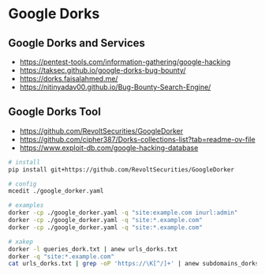 # Google Dorks

## Google Dorks and Services

- https://pentest-tools.com/information-gathering/google-hacking
- https://taksec.github.io/google-dorks-bug-bounty/
- https://dorks.faisalahmed.me/
- https://nitinyadav00.github.io/Bug-Bounty-Search-Engine/

## Google Dorks Tool

- https://github.com/RevoltSecurities/GoogleDorker
- https://github.com/cipher387/Dorks-collections-list?tab=readme-ov-file
- https://www.exploit-db.com/google-hacking-database

```sh
# install
pip install git+https://github.com/RevoltSecurities/GoogleDorker

# config
mcedit ./google_dorker.yaml

# examples
dorker -cp ./google_dorker.yaml -q "site:example.com inurl:admin"
dorker -cp ./google_dorker.yaml -q "site:*.example.com"
dorker -cp ./google_dorker.yaml -q "site:*.example.com"

# xakep
dorker -l queries_dork.txt | anew urls_dorks.txt
dorker -q "site:*.example.com"
cat urls_dorks.txt | grep -oP 'https://\K[^/]+' | anew subdomains_dorks
```